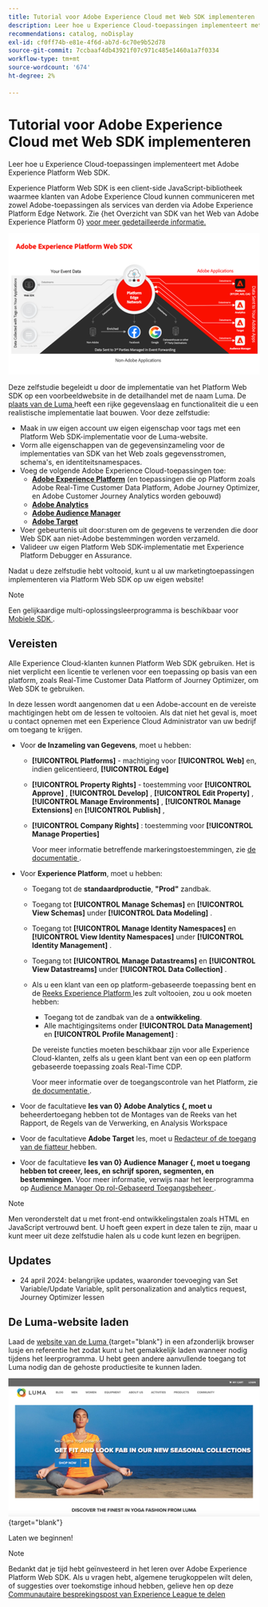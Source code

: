 ```yaml
---
title: Tutorial voor Adobe Experience Cloud met Web SDK implementeren
description: Leer hoe u Experience Cloud-toepassingen implementeert met Adobe Experience Platform Web SDK.
recommendations: catalog, noDisplay
exl-id: cf0ff74b-e81e-4f6d-ab7d-6c70e9b52d78
source-git-commit: 7ccbaaf4db43921f07c971c485e1460a1a7f0334
workflow-type: tm+mt
source-wordcount: '674'
ht-degree: 2%

---
```


# Tutorial voor Adobe Experience Cloud met Web SDK implementeren

Leer hoe u Experience Cloud-toepassingen implementeert met Adobe Experience Platform Web SDK.

Experience Platform Web SDK is een client-side JavaScript-bibliotheek waarmee klanten van Adobe Experience Cloud kunnen communiceren met zowel Adobe-toepassingen als services van derden via Adobe Experience Platform Edge Network. Zie {het Overzicht van SDK van het Web van Adobe Experience Platform 0} [ voor meer gedetailleerde informatie.](https://experienceleague.adobe.com/en/docs/experience-platform/edge/home)

![ de architectuur van SDK van het Web van Experience Platform ](assets/dc-websdk.png)

Deze zelfstudie begeleidt u door de implementatie van het Platform Web SDK op een voorbeeldwebsite in de detailhandel met de naam Luma. De [ plaats van de Luma ](https://luma.enablementadobe.com/content/luma/us/en.html) heeft een rijke gegevenslaag en functionaliteit die u een realistische implementatie laat bouwen. Voor deze zelfstudie:

* Maak in uw eigen account uw eigen eigenschap voor tags met een Platform Web SDK-implementatie voor de Luma-website.
* Vorm alle eigenschappen van de gegevensinzameling voor de implementaties van SDK van het Web zoals gegevensstromen, schema&#39;s, en identiteitsnamespaces.
* Voeg de volgende Adobe Experience Cloud-toepassingen toe:
   * **[Adobe Experience Platform](setup-experience-platform.md)** (en toepassingen die op Platform zoals Adobe Real-Time Customer Data Platform, Adobe Journey Optimizer, en Adobe Customer Journey Analytics worden gebouwd)
   * **[Adobe Analytics](setup-analytics.md)**
   * **[Adobe Audience Manager](setup-audience-manager.md)**
   * **[Adobe Target](setup-target.md)**
* Voer gebeurtenis uit door:sturen om de gegevens te verzenden die door Web SDK aan niet-Adobe bestemmingen worden verzameld.
* Valideer uw eigen Platform Web SDK-implementatie met Experience Platform Debugger en Assurance.

Nadat u deze zelfstudie hebt voltooid, kunt u al uw marketingtoepassingen implementeren via Platform Web SDK op uw eigen website!


>[!NOTE]
>
>Een gelijkaardige multi-oplossingsleerprogramma is beschikbaar voor [ Mobiele SDK ](../tutorial-mobile-sdk/overview.md).

## Vereisten

Alle Experience Cloud-klanten kunnen Platform Web SDK gebruiken. Het is niet verplicht een licentie te verlenen voor een toepassing op basis van een platform, zoals Real-Time Customer Data Platform of Journey Optimizer, om Web SDK te gebruiken.

In deze lessen wordt aangenomen dat u een Adobe-account en de vereiste machtigingen hebt om de lessen te voltooien. Als dat niet het geval is, moet u contact opnemen met een Experience Cloud Administrator van uw bedrijf om toegang te krijgen.

* Voor **de Inzameling van Gegevens**, moet u hebben:
   * **[!UICONTROL Platforms]** - machtiging voor **[!UICONTROL Web]** en, indien gelicentieerd, **[!UICONTROL Edge]**
   * **[!UICONTROL Property Rights]** - toestemming voor **[!UICONTROL Approve]** , **[!UICONTROL Develop]** , **[!UICONTROL Edit Property]** , **[!UICONTROL Manage Environments]** , **[!UICONTROL Manage Extensions]** en **[!UICONTROL Publish]** ,
   * **[!UICONTROL Company Rights]** : toestemming voor **[!UICONTROL Manage Properties]**

     Voor meer informatie betreffende markeringstoestemmingen, zie [ de documentatie ](https://experienceleague.adobe.com/en/docs/experience-platform/tags/admin/user-permissions).

* Voor **Experience Platform**, moet u hebben:

   * Toegang tot de **standaardproductie**, **&quot;Prod&quot;** zandbak.
   * Toegang tot **[!UICONTROL Manage Schemas]** en **[!UICONTROL View Schemas]** under **[!UICONTROL Data Modeling]** .
   * Toegang tot **[!UICONTROL Manage Identity Namespaces]** en **[!UICONTROL View Identity Namespaces]** under **[!UICONTROL Identity Management]** .
   * Toegang tot **[!UICONTROL Manage Datastreams]** en **[!UICONTROL View Datastreams]** under **[!UICONTROL Data Collection]** .
   * Als u een klant van een op platform-gebaseerde toepassing bent en de [ Reeks Experience Platform ](setup-experience-platform.md) les zult voltooien, zou u ook moeten hebben:
      * Toegang tot de zandbak van de a **ontwikkeling**.
      * Alle machtigingsitems onder **[!UICONTROL Data Management]** en **[!UICONTROL Profile Management]** :

     De vereiste functies moeten beschikbaar zijn voor alle Experience Cloud-klanten, zelfs als u geen klant bent van een op een platform gebaseerde toepassing zoals Real-Time CDP.

     Voor meer informatie over de toegangscontrole van het Platform, zie [ de documentatie ](https://experienceleague.adobe.com/en/docs/experience-platform/access-control/home).

* Voor de facultatieve **les van 0} Adobe Analytics {, moet u** beheerdertoegang hebben tot de Montages van de Reeks van het Rapport, de Regels van de Verwerking, en Analysis Workspace [](https://experienceleague.adobe.com/en/docs/analytics/admin/admin-console/home)

* Voor de facultatieve **Adobe Target** les, moet u [ Redacteur of de toegang van de fiatteur ](https://experienceleague.adobe.com/en/docs/target/using/administer/manage-users/enterprise/properties-overview#section_8C425E43E5DD4111BBFC734A2B7ABC80) hebben.

* Voor de facultatieve **les van 0} Audience Manager {, moet u toegang hebben tot creeer, lees, en schrijf sporen, segmenten, en bestemmingen.** Voor meer informatie, verwijs naar het leerprogramma op [ Audience Manager Op rol-Gebaseerd Toegangsbeheer ](https://experienceleague.adobe.com/en/docs/audience-manager-learn/tutorials/setup-and-admin/user-management/setting-permissions-with-role-based-access-control).


>[!NOTE]
>
>Men veronderstelt dat u met front-end ontwikkelingstalen zoals HTML en JavaScript vertrouwd bent. U hoeft geen expert in deze talen te zijn, maar u kunt meer uit deze zelfstudie halen als u code kunt lezen en begrijpen.

## Updates

* 24 april 2024: belangrijke updates, waaronder toevoeging van Set Variable/Update Variable, split personalization and analytics request, Journey Optimizer lessen

## De Luma-website laden

Laad de [ website van de Luma ](https://luma.enablementadobe.com/content/luma/us/en.html){target="blank"} in een afzonderlijk browser lusje en referentie het zodat kunt u het gemakkelijk laden wanneer nodig tijdens het leerprogramma. U hebt geen andere aanvullende toegang tot Luma nodig dan de gehoste productiesite te kunnen laden.

[![ Website Luma ](assets/old-overview-luma.png) ](https://luma.enablementadobe.com/content/luma/us/en.html){target="blank"}

Laten we beginnen!

>[!NOTE]
>
>Bedankt dat je tijd hebt geïnvesteerd in het leren over Adobe Experience Platform Web SDK. Als u vragen hebt, algemene terugkoppelen wilt delen, of suggesties over toekomstige inhoud hebben, gelieve hen op deze [ Communautaire besprekingspost van Experience League te delen ](https://experienceleaguecommunities.adobe.com/t5/adobe-experience-platform-data/tutorial-discussion-implement-adobe-experience-cloud-with-web/td-p/444996)
